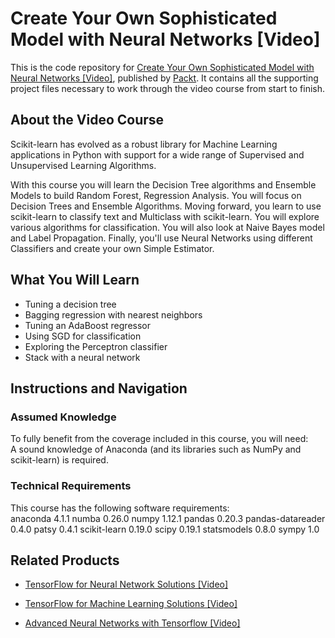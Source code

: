 # Create Your Own Sophisticated Model with Neural Networks [Video]
This is the code repository for [Create Your Own Sophisticated Model with Neural Networks [Video]](https://www.packtpub.com/big-data-and-business-intelligence/create-your-own-sophisticated-model-neural-networks-video?utm_source=github&utm_medium=repository&utm_campaign=9781789130157), published by [Packt](https://www.packtpub.com/?utm_source=github). It contains all the supporting project files necessary to work through the video course from start to finish.
## About the Video Course
Scikit-learn has evolved as a robust library for Machine Learning applications in Python with support for a wide range of Supervised and Unsupervised Learning Algorithms.

With this course you will learn the Decision Tree algorithms and Ensemble Models to build Random Forest, Regression Analysis. You will focus on Decision Trees and Ensemble Algorithms. Moving forward, you learn to use scikit-learn to classify text and Multiclass with scikit-learn. You will explore various algorithms for classification. You will also look at Naive Bayes model and Label Propagation. Finally, you'll use Neural Networks using different Classifiers and create your own Simple Estimator.

<H2>What You Will Learn</H2>
<DIV class=book-info-will-learn-text>
<UL>
<LI>Tuning a decision tree
<LI>Bagging regression with nearest neighbors
<LI>Tuning an AdaBoost regressor
<LI>Using SGD for classification
<LI>Exploring the Perceptron classifier
<LI>Stack with a neural network</LI></UL></DIV>

## Instructions and Navigation
### Assumed Knowledge
To fully benefit from the coverage included in this course, you will need:<br/>
A sound knowledge of Anaconda (and its libraries such as NumPy and scikit-learn) is required.
### Technical Requirements
This course has the following software requirements:<br/>
anaconda 4.1.1
numba 0.26.0
numpy 1.12.1
pandas 0.20.3
pandas-datareader 0.4.0
patsy 0.4.1
scikit-learn 0.19.0
scipy 0.19.1
statsmodels 0.8.0
sympy 1.0

## Related Products
* [TensorFlow for Neural Network Solutions [Video]](https://www.packtpub.com/big-data-and-business-intelligence/tensorflow-neural-network-solutions-video?utm_source=github&utm_medium=repository&utm_campaign=9781789343403)

* [TensorFlow for Machine Learning Solutions [Video]](https://www.packtpub.com/big-data-and-business-intelligence/tensorflow-machine-learning-solutions-video?utm_source=github&utm_medium=repository&utm_campaign=9781789136272)

* [Advanced Neural Networks with Tensorflow [Video]](https://www.packtpub.com/big-data-and-business-intelligence/advanced-neural-networks-tensorflow-video?utm_source=github&utm_medium=repository&utm_campaign=9781788622752)

